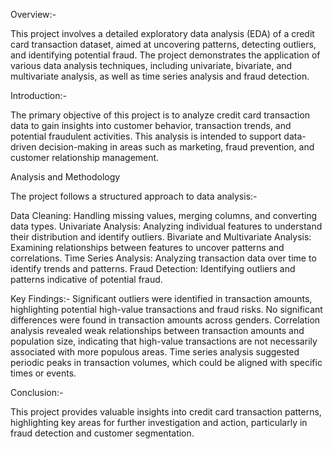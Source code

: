 Overview:- 

This project involves a detailed exploratory data analysis (EDA) of a credit card transaction dataset, aimed at uncovering patterns, detecting outliers, and identifying potential fraud. The project demonstrates the application of various data analysis techniques, including univariate, bivariate, and multivariate analysis, as well as time series analysis and fraud detection.

Introduction:- 

The primary objective of this project is to analyze credit card transaction data to gain insights into customer behavior, transaction trends, and potential fraudulent activities. This analysis is intended to support data-driven decision-making in areas such as marketing, fraud prevention, and customer relationship management.

Analysis and Methodology

The project follows a structured approach to data analysis:-

Data Cleaning: Handling missing values, merging columns, and converting data types.
Univariate Analysis: Analyzing individual features to understand their distribution and identify outliers.
Bivariate and Multivariate Analysis: Examining relationships between features to uncover patterns and correlations.
Time Series Analysis: Analyzing transaction data over time to identify trends and patterns.
Fraud Detection: Identifying outliers and patterns indicative of potential fraud.

Key Findings:-
Significant outliers were identified in transaction amounts, highlighting potential high-value transactions and fraud risks.
No significant differences were found in transaction amounts across genders.
Correlation analysis revealed weak relationships between transaction amounts and population size, indicating that high-value transactions are not necessarily associated with more populous areas.
Time series analysis suggested periodic peaks in transaction volumes, which could be aligned with specific times or events.

Conclusion:-

This project provides valuable insights into credit card transaction patterns, highlighting key areas for further investigation and action, particularly in fraud detection and customer segmentation.
